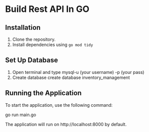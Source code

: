 # Build Rest API In GO

## Installation

1. Clone the repository.
2. Install dependencies using `go mod tidy`

## Set Up Database
1. Open terminal and type
   mysql-u (your username) -p (your pass)
2. Create database
   create database inventory_management

## Running the Application

To start the application, use the following command:

go run main.go

The application will run on http://localhost:8000 by default.
